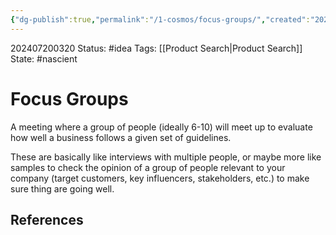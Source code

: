 ```yaml
---
{"dg-publish":true,"permalink":"/1-cosmos/focus-groups/","created":"2025-01-22T11:17:14.328-05:00","updated":"2024-07-20T03:20:53.594-04:00"}
---
```


202407200320
Status: #idea
Tags: [[Product Search\|Product Search]]
State: #nascient
# Focus Groups
A meeting where a group of people (ideally 6-10) will meet up to evaluate how well a business follows a given set of guidelines. 

These are basically like interviews with multiple people, or maybe more like samples to check the opinion of a group of people relevant to your company (target customers, key influencers, stakeholders, etc.) to make sure thing are going well.



## References

